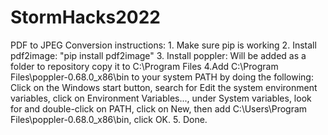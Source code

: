 # StormHacks2022
PDF to JPEG Conversion instructions:
    1. Make sure pip is working
    2. Install pdf2image: "pip install pdf2image"
    3. Install poppler: Will be added as a folder to repository copy it to C:\Program Files
    4.Add C:\Program Files\poppler-0.68.0_x86\bin to your system PATH by doing the following: Click on the Windows start button, search for Edit the system environment variables, click on Environment Variables..., under System variables, look for and double-click on PATH, click on New, then add C:\Users\Program Files\poppler-0.68.0_x86\bin, click OK.
    5. Done.
    